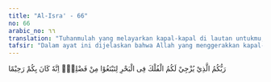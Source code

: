 ```yaml
---
title: "Al-Isra' - 66"
no: 66
arabic_no: ٦٦
translation: "Tuhanmulah yang melayarkan kapal-kapal di lautan untukmu, agar kamu mencari karunia-Nya. Sungguh, Dia Maha Penyayang terhadapmu."
tafsir: "Dalam ayat ini dijelaskan bahwa Allah yang menggerakkan kapal-kapal di lautan untuk para hamba-Nya, agar mereka dapat memanfaatkan kapal-kapal itu sebagai alat pengangkut kebutuhan hidup dari suatu negeri ke negeri lain. Dengan pengangkutan itulah kemakmuran yang terdapat di suatu negeri dapat beralih ke negeri yang lain. \n\nDi akhir ayat, ditegaskan bahwa Allah benar-benar Maha Penyayang terhadap seluruh hamba-Nya, karena ke mana saja manusia mengarahkan pandangannya, tentu akan menyaksikan berbagi nikmat Allah yang tak terhingga, yang menjadi tanda kebesaran kekuasaan-Nya."
---
```

رَبُّكُمُ الَّذِيْ يُزْجِيْ لَكُمُ الْفُلْكَ فِى الْبَحْرِ لِتَبْتَغُوْا مِنْ فَضْلِهٖۗ اِنَّهٗ كَانَ بِكُمْ رَحِيْمًا